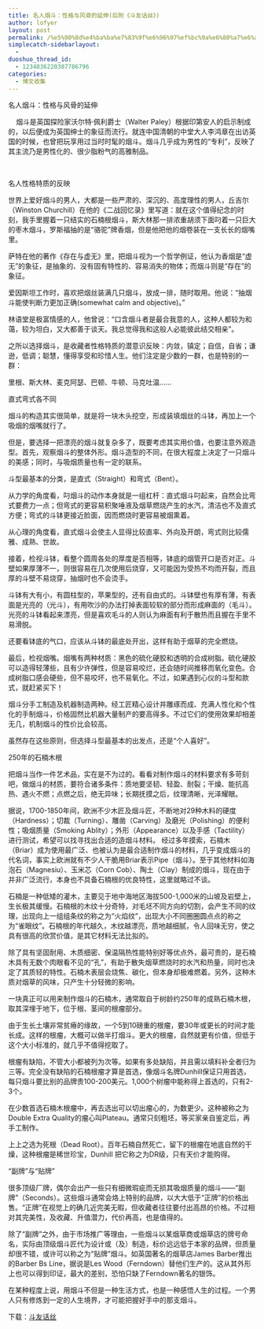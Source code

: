 ```yaml
---
title: 名人烟斗：性格与风骨的延伸(后附《斗友话丝》)
author: lofyer
layout: post
permalink: /%e5%90%8d%e4%ba%ba%e7%83%9f%e6%96%97%ef%bc%9a%e6%80%a7%e6%a0%bc%e4%b8%8e%e9%a3%8e%e9%aa%a8%e7%9a%84%e5%bb%b6%e4%bc%b8/
simplecatch-sidebarlayout:
  - 
duoshuo_thread_id:
  - 1234836220387786796
categories:
  - 博文收集
---
```

<span>名人烟斗：性格与风骨的延伸</span>

<span>    烟斗是英国探险家沃尔特·佩利爵士（Walter Paley）根据印第安人的启示制成的，以后便成为英国绅士的象征而流行。就连中国清朝的中堂大人李鸿章在出访英国的时候，也曾把玩享用过当时时髦的烟斗。烟斗几乎成为男性的“专利”，反映了其主流乃是男性化的、很少脂粉气的高雅制品。  </span>

<span>                                        <img class="aligncenter" src="http://www.51esou.com/admin/upfiles/20090701232404.jpg" alt="" border="0" /></span>

名人性格特质的反映

世界上爱好烟斗的男人，大都是一些严肃的、深沉的、高度理性的男人，丘吉尔（Winston Churchill）在他的《二战回忆录》里写道：就在这个值得纪念的时刻，我手里握着一只结实的石楠根烟斗，斯大林那一排浓重胡须下面叼着一只巨大的枣木烟斗，罗斯福抽的是“骆驼”牌香烟，但是他把他的烟卷装在一支长长的烟嘴里。

萨特在他的著作《存在与虚无》里，把烟斗视为一个哲学例证，他认为香烟是“虚无”的象征，是抽象的、没有固有特性的、容易消失的物体；而烟斗则是“存在”的象征。

爱因斯坦工作时，喜欢把烟丝装满几只烟斗，放成一排，随时取用。他说：“抽烟斗能使判断力更加正确(somewhat calm and objective)。”

林语堂是极富情感的人，他曾说：“口含烟斗者是最合我意的人，这种人都较为和蔼，较为坦白，又大都善于谈天。我总觉得我和这般人必能彼此结交相亲”。

之所以选择烟斗，是收藏者性格特质的潜意识反映：内敛，镇定；自信，自省；谦逊，低调；聪慧，懂得享受和珍惜人生。他们注定是少数的一群，也是特别的一群：

里根、斯大林、麦克阿瑟、巴顿、牛顿、马克吐温……

直式弯式各不同

烟斗的构造其实很简单，就是将一块木头挖空，形成装填烟丝的斗钵，再加上一个吸烟的烟嘴就行了。

但是，要选择一把漂亮的烟斗就复杂多了，既要考虑其实用价值，也要注意外观造型。首先，观察烟斗的整体外形。烟斗造型的不同，在很大程度上决定了一只烟斗的美感；同时，与吸烟质量也有一定的联系。

斗型最基本的分类，是直式（Straight）和弯式（Bent）。

从力学的角度看，叼烟斗的动作本身就是一组杠杆：直式烟斗叼起来，自然会比弯式要费力一点；但弯式的更容易积聚唾液及烟草燃烧产生的水汽，清洁也不及直式方便；弯式的斗钵更接近脸面，因而燃烧时更容易被烟熏着。

从心理的角度看，直式烟斗会使主人显得比较直率、外向及开朗，弯式则比较儒雅、成熟、世故。

接着，检视斗钵，看整个圆周各处的厚度是否相等，钵底的烟管开口是否对正。斗壁如果厚薄不一，则很容易在几次使用后烧穿，又可能因为受热不均而开裂，而且厚的斗壁不易烧穿，抽烟时也不会烫手。

斗钵有大有小，有圆柱型的，苹果型的，还有自由式的。斗钵壁也有厚有薄，有表面是光亮的（光斗），有用吹沙的办法打掉表面较软的部分而形成麻面的（毛斗）。光亮的斗钵看起来漂亮，但是喜欢毛斗的人则认为麻面有利于散热而且握在手里不易滑脱。

还要看钵底的气口，应该从斗钵的最底处开出，这样有助于烟草的完全燃烧。

最后，检视烟嘴。烟嘴有两种材质：黑色的硫化硬胶和透明的合成树脂。硫化硬胶可以造得轻薄些，且有少许弹性，但是容易咬烂，还会随时间推移而氧化变色。合成树脂口感会硬些，但不易咬坏，也不易氧化。不过，如果遇到心仪的斗型和款式，就赶紧买下！

烟斗分手工制造及机器制造两种。经工匠精心设计并雕琢而成、充满人性化和个性化的手制烟斗，价格固然比机器大量制产的要高得多。不过它们的使用效果却相差无几，机制烟斗的性价比会较高。

虽然存在这些原则，但选择斗型最基本的出发点，还是“个人喜好”。

250年的石楠木根

把烟斗当作一件艺术品，实在是不为过的。看看对制作烟斗的材料要求有多苛刻吧，做烟斗的材质，要符合诸多条件：质地要坚韧、轻盈、耐裂；干燥、能抗高热、遇火不燃；点燃之后，绝无异味；长期抚摸之后，纹理清晰，光泽耀眼。

据说，1700-1850年间，欧洲不少木匠及烟斗匠，不断地对29种木料的硬度（Hardness）；切裁（Turning）、雕凿（Carving）及磨光（Polishing）的便利性；吸烟质量（Smoking Ablity）；外形（Appearance）以及手感（Tactility）进行测试，希望可以找寻找出合适的造烟斗材料。 经过多年摸索，石楠木（Briar）成为使用最广泛、也被认为是最合适制作烟斗的材料，几乎变成烟斗的代名词，事实上欧洲就有不少人干脆用Briar表示Pipe（烟斗）。至于其他材料如海泡石（Magnesiu）、玉米芯（Corn Cob）、陶土（Clay）制成的烟斗，现在由于并非广泛流行，本身也不具备石楠根的优良特性，这里就略过不谈。

石楠是一种低矮的灌木，主要见于地中海地区海拔500-1,000米的山坡及岩壁上，生长极其缓慢。石楠根的木纹十分奇特，对毛坯不同方向的切割，会产生不同的纹理，出现向上一组组条纹的称之为“火焰纹”，出现大小不同圈圈圆点点的称之为“雀眼纹”。石楠根的年代越久，木纹越漂亮，质地越细腻，令人回味无穷，使之具有很高的欣赏价值，是其它材料无法比拟的。

除了具有坚固耐用、木质细密、保温隔热性能特别好等优点外，最可贵的，是石楠木具有无数个肉眼看不见的“孔”，有助于散失烟草燃烧时的水汽和热量，同时也决定了其质轻的特性。石楠木表层会烧焦、碳化，但本身却极难燃着。另外，这种木质对烟草的风味，只产生十分轻微的影响。

一块真正可以用来制作烟斗的石楠木，通常取自于树龄约250年的成熟石楠木根，取其深埋于地下，位于根、茎间的根瘤部分。

由于生长土壤非常贫瘠的缘故，一个5到10磅重的根瘤，要30年或更长的时间才能长成。这样的根瘤，大概可以做半打烟斗。更大的根瘤，自然就更有价值，但低于这个大小标准的，就几乎不值得挖取了。

根瘤有缺陷，不管大小都被列为次等。如果有多处缺陷，并且需以填料补全者归为三等。完全没有缺陷的石楠根瘤才算是首选，像烟斗名牌Dunhill保证只用首选，每只烟斗要比别的品牌贵100-200美元。1,000个树瘤中能称得上首选的，只有2-3个。

在少数首选石楠木根瘤中，再去选出可以切出瘤心的，为数更少。这种被称之为Double Extra Quality的瘤心叫Plateau。通常只刻粗坯，等买家亲自鉴定后，再手工制作。

上上之选为死根（Dead Root）。百年石楠自然死亡，留下的根瘤在地底自然的干燥，这种根瘤是稀世珍宝，Dunhill 把它称之为DR级，只有天价才能购得。

“副牌”与“贴牌”

很多顶级厂牌，偶尔会出产一些只有细微瑕疵而无损其吸烟质量的烟斗——“副牌”（Seconds）。这些烟斗通常会烙上特别的品牌，以大大低于“正牌”的价格出售。“正牌”在视觉上的确几近完美无暇，但收藏者往往要付出高昂的价格。不过相对其完美性，及收藏、升值潜力，代价再高，也是值得的。

除了“副牌”之外，由于市场推广等理由，一些烟斗以某烟草商或烟草店的牌号命名，实际由顶级烟斗匠代为设计或（及）制造，标价远远低于本家的品牌，但质量却很不错，或许可以称之为“贴牌”烟斗。如英国著名的烟草店James Barber推出的Barber Bs Line，据说是Les Wood（Ferndown）替他们生产的。这从其外形上也可以得到印证，最大的差别，恐怕只缺了Ferndown著名的银饰。

在某种程度上说，用烟斗不但是一种生活方式，也是一种感悟人生的过程。一个男人只有修炼到一定的人生境界，才可能把握好手中的那支烟斗。

下载：[斗友话丝][1]

 [1]: http://lofyer.org/wp-content/uploads/2011/11/斗友话丝.pdf